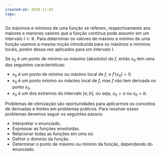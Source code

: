 ```yaml
---
created-at: 2020-11-03
tags:
---
```

Os máximos e mínimos de uma função se referem, respectivamente aos maiores e menores valores que a função contínua pode assumir em um intervalo $I\subset\mathbb{R}$. Para determinar os valores de máximo e mínimo de uma função usamos a mesma noção introduzida para os máximos e mínimos locais, porém dessa vez aplicados para um intervalo $I$.

Se $x_0$ é um ponto de mínimo ou máximo (absoluto) de $f$, então $x_0$ tem uma das seguintes características:

- $x_0$ é um ponto de mínimo ou máximo local de $f$, e $f'(x_0)=0$
- $x_0$ é um ponto mínimo ou máximo local de $f$, mas $f$ não tem derivada no ponto $x_0$.
- $x_0$ é um dos extremos do intervalo $[a,b]$, ou seja, $x_0=a$ ou $x_0=b$.

Problemas de otimização são oportunidades para aplicarmos os conceitos de derivadas e limites em problemas práticos. Para resolver esses problemas devemos seguir os seguintes passos:

- Interpretar o enunciado.
- Expressar as funções envolvidas.
- Relacionar todas as funções em uma só.
- Definir o domínio da função.
- Determinar o ponto de máximo ou mínimo da função, dependendo do enunciado.